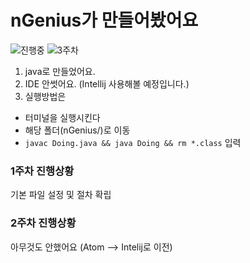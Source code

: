 # nGenius가 만들어봤어요

![진행중](https://img.shields.io/badge/상태-진행중-red.svg) ![3주차](https://img.shields.io/badge/개발기간-3주차-lightgray.svg)

1. java로 만들었어요.
2. IDE 안썻어요. (Intellij 사용해볼 예정입니다.)
3. 실행방법은
 - 터미널을 실행시킨다
 - 해당 폴더(nGenius/)로 이동
 - `javac Doing.java && java Doing && rm *.class` 입력


### 1주차 진행상황
기본 파일 설정 및 절차 확립

### 2주차 진행상황
아무것도 안했어요 (Atom --> Intelij로 이전)
